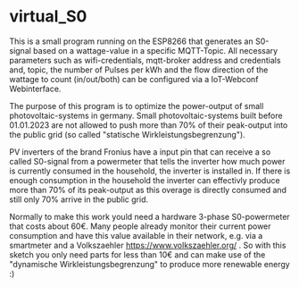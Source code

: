 # virtual_S0

This is a small program running on the ESP8266 that generates an S0-signal based on a wattage-value in a specific MQTT-Topic. 
All necessary parameters such as wifi-credentials, mqtt-broker address and credentials and, topic, the number of Pulses per kWh 
and the flow direction of the wattage to count (in/out/both) can be configured via a IoT-Webconf Webinterface.

The purpose of this program is to optimize the power-output of small photovoltaic-systems in germany. Small photovoltaic-systems built before 01.01.2023 
are not allowed to push more than 70% of their peak-output into the public grid (so called "statische Wirkleistungsbegrenzung").

PV inverters of the brand Fronius have a input pin that can receive a so called S0-signal from a powermeter that tells the inverter how much power is currently consumed
in the household, the inverter is installed in. If there is enough consumption in the household the inverter can effectivly produce more than 70% of its peak-output as
this overage is directly consumed and still only 70% arrive in the public grid. 

Normally to make this work yould need a hardware 3-phase S0-powermeter that costs about 60€. Many people already monitor their current power consumption and have
this value available in their network, e.g. via a smartmeter and a Volkszaehler https://www.volkszaehler.org/ . So with this sketch you only need parts for less than 10€ 
and can make use of the "dynamische Wirkleistungsbegrenzung" to produce more renewable energy :) 
